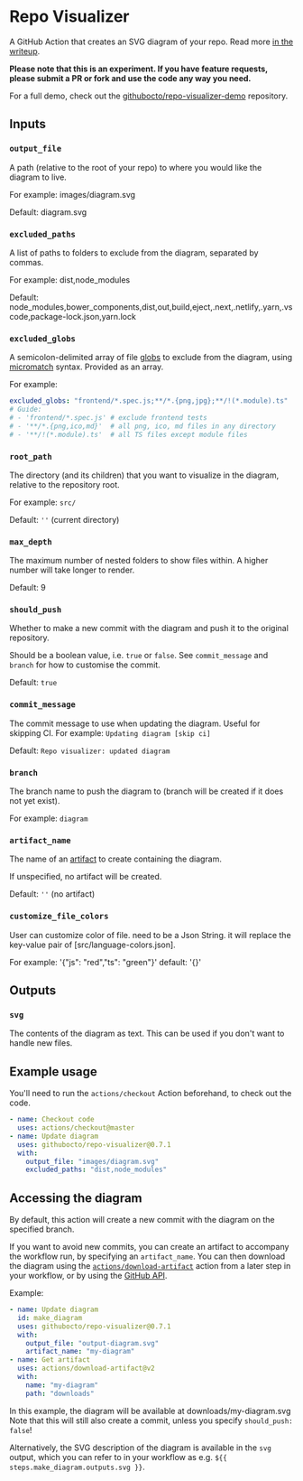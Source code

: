 # Repo Visualizer

A GitHub Action that creates an SVG diagram of your repo. Read more [in the writeup](https://octo.github.com/projects/repo-visualization).

**Please note that this is an experiment. If you have feature requests, please submit a PR or fork and use the code any way you need.**

For a full demo, check out the [githubocto/repo-visualizer-demo](https://github.com/githubocto/repo-visualizer-demo) repository.

## Inputs

### `output_file`

A path (relative to the root of your repo) to where you would like the diagram to live.

For example: images/diagram.svg

Default: diagram.svg

### `excluded_paths`

A list of paths to folders to exclude from the diagram, separated by commas.

For example: dist,node_modules

Default: node_modules,bower_components,dist,out,build,eject,.next,.netlify,.yarn,.vscode,package-lock.json,yarn.lock

### `excluded_globs`

A semicolon-delimited array of file [globs](https://globster.xyz/) to exclude from the diagram, using [micromatch](https://github.com/micromatch/micromatch) syntax. Provided as an array.

For example:

```yaml
excluded_globs: "frontend/*.spec.js;**/*.{png,jpg};**/!(*.module).ts"
# Guide:
# - 'frontend/*.spec.js' # exclude frontend tests
# - '**/*.{png,ico,md}'  # all png, ico, md files in any directory
# - '**/!(*.module).ts'  # all TS files except module files
```

### `root_path`

The directory (and its children) that you want to visualize in the diagram, relative to the repository root.

For example: `src/`

Default: `''` (current directory)

### `max_depth`

The maximum number of nested folders to show files within. A higher number will take longer to render.

Default: 9

### `should_push`

Whether to make a new commit with the diagram and push it to the original repository.

Should be a boolean value, i.e. `true` or `false`. See `commit_message` and `branch` for how to customise the commit.

Default: `true`

### `commit_message`

The commit message to use when updating the diagram. Useful for skipping CI. For example: `Updating diagram [skip ci]`

Default: `Repo visualizer: updated diagram`

### `branch`

The branch name to push the diagram to (branch will be created if it does not yet exist).

For example: `diagram`

### `artifact_name`

The name of an [artifact](https://docs.github.com/en/actions/guides/storing-workflow-data-as-artifacts) to create containing the diagram.

If unspecified, no artifact will be created.

Default: `''` (no artifact)

### `customize_file_colors`

User can customize color of file. need to be a Json String. it will replace the key-value pair of [src/language-colors.json].

For example: '{"js": "red","ts": "green"}'
default: '{}'

## Outputs

### `svg`

The contents of the diagram as text. This can be used if you don't want to handle new files.

## Example usage

You'll need to run the `actions/checkout` Action beforehand, to check out the code.

```yaml
- name: Checkout code
  uses: actions/checkout@master
- name: Update diagram
  uses: githubocto/repo-visualizer@0.7.1
  with:
    output_file: "images/diagram.svg"
    excluded_paths: "dist,node_modules"
```


## Accessing the diagram

By default, this action will create a new commit with the diagram on the specified branch.

If you want to avoid new commits, you can create an artifact to accompany the workflow run,
by specifying an `artifact_name`. You can then download the diagram using the
[`actions/download-artifact`](https://github.com/marketplace/actions/download-a-build-artifact)
action from a later step in your workflow,
or by using the [GitHub API](https://docs.github.com/en/rest/reference/actions#artifacts).

Example:
```yaml
- name: Update diagram
  id: make_diagram
  uses: githubocto/repo-visualizer@0.7.1
  with:
    output_file: "output-diagram.svg"
    artifact_name: "my-diagram"
- name: Get artifact
  uses: actions/download-artifact@v2
  with:
    name: "my-diagram"
    path: "downloads"
```
In this example, the diagram will be available at downloads/my-diagram.svg
Note that this will still also create a commit, unless you specify `should_push: false`!

Alternatively, the SVG description of the diagram is available in the `svg` output,
which you can refer to in your workflow as e.g. `${{ steps.make_diagram.outputs.svg }}`.
